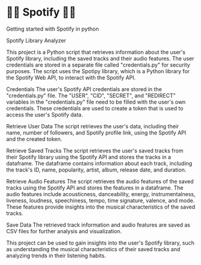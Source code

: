 # 🕺🏼 Spotify 🕺🏼
Getting started with Spotify in python

Spotify Library Analyzer

This project is a Python script that retrieves information about the user's Spotify library, including the saved tracks and their audio features. The user credentials are stored in a separate file called "credentials.py" for security purposes. The script uses the Spotipy library, which is a Python library for the Spotify Web API, to interact with the Spotify API.

Credentials
The user's Spotify API credentials are stored in the "credentials.py" file. The "USER", "CID", "SECRET", and "REDIRECT" variables in the "credentials.py" file need to be filled with the user's own credentials. These credentials are used to create a token that is used to access the user's Spotify data.

Retrieve User Data
The script retrieves the user's data, including their name, number of followers, and Spotify profile link, using the Spotify API and the created token.

Retrieve Saved Tracks
The script retrieves the user's saved tracks from their Spotify library using the Spotify API and stores the tracks in a dataframe. The dataframe contains information about each track, including the track's ID, name, popularity, artist, album, release date, and duration.

Retrieve Audio Features
The script retrieves the audio features of the saved tracks using the Spotify API and stores the features in a dataframe. The audio features include acousticness, danceability, energy, instrumentalness, liveness, loudness, speechiness, tempo, time signature, valence, and mode. These features provide insights into the musical characteristics of the saved tracks.

Save Data
The retrieved track information and audio features are saved as CSV files for further analysis and visualization.


This project can be used to gain insights into the user's Spotify library, such as understanding the musical characteristics of their saved tracks and analyzing trends in their listening habits.
